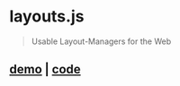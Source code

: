 # layouts.js

> Usable Layout-Managers for the Web

## [demo](https://rawgit.com/bemayr/layouts.js/master/test.html) | [code](https://github.com/bemayr/layouts.js/blob/master/test.html)
